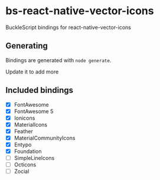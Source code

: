 # bs-react-native-vector-icons

BuckleScript bindings for react-native-vector-icons

## Generating

Bindings are generated with `node generate`.

Update it to add more

## Included bindings

- [x] FontAwesome
- [x] FontAwesome 5
- [x] Ionicons
- [x] MaterialIcons
- [x] Feather
- [x] MaterialCommunityIcons
- [x] Entypo
- [x] Foundation
- [ ] SimpleLineIcons
- [ ] Octicons
- [ ] Zocial
